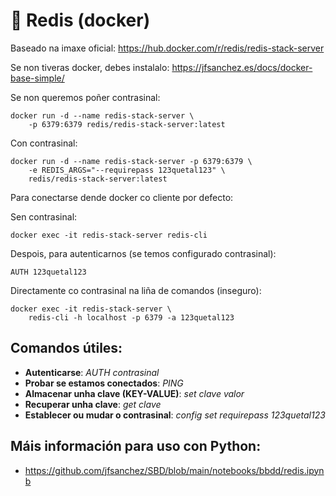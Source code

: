 # 🧾 Redis (docker)

Baseado na imaxe oficial: <https://hub.docker.com/r/redis/redis-stack-server>

Se non tiveras docker, debes instalalo: <https://jfsanchez.es/docs/docker-base-simple/>

Se non queremos poñer contrasinal:

~~~~
docker run -d --name redis-stack-server \
    -p 6379:6379 redis/redis-stack-server:latest
~~~~

Con contrasinal:

~~~~
docker run -d --name redis-stack-server -p 6379:6379 \
    -e REDIS_ARGS="--requirepass 123quetal123" \
    redis/redis-stack-server:latest
~~~~

Para conectarse dende docker co cliente por defecto:

Sen contrasinal:
~~~~
docker exec -it redis-stack-server redis-cli
~~~~

Despois, para autenticarnos (se temos configurado contrasinal):

~~~~
AUTH 123quetal123
~~~~

Directamente co contrasinal na liña de comandos (inseguro):
~~~~
docker exec -it redis-stack-server \
    redis-cli -h localhost -p 6379 -a 123quetal123
~~~~

## Comandos útiles:

 - **Autenticarse**: *AUTH contrasinal*
 - **Probar se estamos conectados**: *PING*
 - **Almacenar unha clave (KEY-VALUE)**: *set clave valor*
 - **Recuperar unha clave**: *get clave*
 - **Establecer ou mudar o contrasinal**: *config set requirepass 123quetal123*

## Máis información para uso con Python:

- <https://github.com/jfsanchez/SBD/blob/main/notebooks/bbdd/redis.ipynb>

